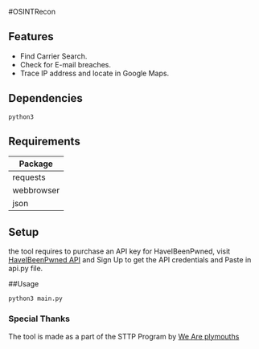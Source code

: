 #OSINTRecon

## Features
 * Find Carrier Search.
 * Check for E-mail breaches.
 * Trace IP address and locate in Google Maps.


## Dependencies
```
python3
```

## Requirements

|Package|
|---|
|requests|
|webbrowser|
|json|

## Setup
the tool requires to purchase an API key for HaveIBeenPwned,
visit [HaveIBeenPwned API](https://haveibeenpwned.com/API/Key) and Sign Up to get the API credentials and Paste in api.py file.

##Usage

```
python3 main.py
```

### Special Thanks
The tool is made as a part of the STTP Program by [We Are plymouths](https://www.weareplymouths.com/)
